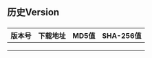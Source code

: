 ## 历史Version

 ### 

| 版本号 | 下载地址 | MD5值 | SHA-256值 |
| ------ | -------- | ----- | --------- |
|        |          |       |           |
|        |          |       |           |
|        |          |       |           |

